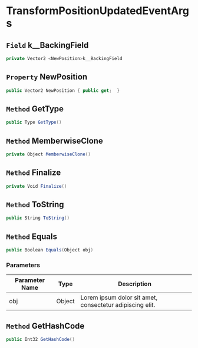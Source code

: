 # TransformPositionUpdatedEventArgs

## `Field` <NewPosition>k__BackingField

```csharp
private Vector2 <NewPosition>k__BackingField
```


## `Property` NewPosition

```csharp
public Vector2 NewPosition { public get;  }
```


## `Method` GetType

```csharp
public Type GetType()
```


## `Method` MemberwiseClone

```csharp
private Object MemberwiseClone()
```


## `Method` Finalize

```csharp
private Void Finalize()
```


## `Method` ToString

```csharp
public String ToString()
```


## `Method` Equals

```csharp
public Boolean Equals(Object obj)
```
### Parameters

| Parameter Name | Type | Description |
| --------- | --------- | --------- |
| obj | Object | Lorem ipsum dolor sit amet, consectetur adipiscing elit. |


## `Method` GetHashCode

```csharp
public Int32 GetHashCode()
```

